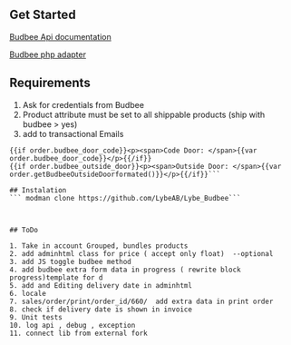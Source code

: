 ## Get Started

[Budbee Api documentation](http://developer.budbee.com)

[Budbee php adapter](https://github.com/budbee/budbee-php)

## Requirements

1. Ask for credentials from Budbee
2. Product attribute must be set to all shippable products (ship with budbee > yes)
3. add to transactional Emails

```<p><span>Selected time:</span> {{var order.getBudbeeDesiredDeliveryFormatedDate()}}</p>
{{if order.budbee_door_code}}<p><span>Code Door: </span>{{var order.budbee_door_code}}</p>{{/if}}
{{if order.budbee_outside_door}}<p><span>Outside Door: </span>{{var order.getBudbeeOutsideDoorformated()}}</p>{{/if}}```

## Instalation
``` modman clone https://github.com/LybeAB/Lybe_Budbee```



## ToDo

1. Take in account Grouped, bundles products
2. add adminhtml class for price ( accept only float)  --optional
3. add JS toggle budbee method
4. add budbee extra form data in progress ( rewrite block progress)template for d
5. add and Editing delivery date in adminhtml
6. locale
7. sales/order/print/order_id/660/  add extra data in print order
8. check if delivery date is shown in invoice
9. Unit tests
10. log api , debug , exception
11. connect lib from external fork


